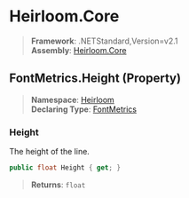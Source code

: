 # Heirloom.Core

> **Framework**: .NETStandard,Version=v2.1  
> **Assembly**: [Heirloom.Core][0]

## FontMetrics.Height (Property)

> **Namespace**: [Heirloom][0]  
> **Declaring Type**: [FontMetrics][1]

### Height

The height of the line.

```cs
public float Height { get; }
```

> **Returns**: `float`

[0]: ../../../Heirloom.Core.md
[1]: ../FontMetrics.md
